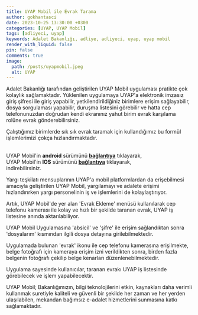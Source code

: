 ```yaml
---
title: UYAP Mobil ile Evrak Tarama
author: gokhantasci
date: 2023-10-25 13:30:00 +0300
categories: [UYAP, UYAP Mobil]
tags: [adliyeci, uyap]
keywords: Adalet Bakanlığı, adliye, adliyeci, uyap, uyap mobil
render_with_liquid: false
pin: false
comments: true
image:
  path: /posts/uyapmobil.jpeg
  alt: UYAP
---
```


Adalet Bakanlığı tarafından geliştirilen UYAP Mobil uygulaması pratikte çok kolaylık sağlamaktadır. 
Yüklenilen uygulamaya UYAP'a elektronik imzasız giriş şifresi ile giriş yapabilir, yetkilendirildiğiniz birimlere erişim sağlayabilir, dosya sorgulaması yapabilir, duruşma listesini görebilir ve hatta cep telefonunuzdan doğrudan kendi ekranınız yahut birim evrak karşılama rolüne evrak gönderebilirsiniz.

Çalıştığımız birimlerde sık sık evrak taramak için kullandığımız bu formül işlemlerimizi çokça hızlandırmaktadır. 

<br>UYAP Mobil'in **android** sürümünü [**bağlantıya**](https://play.google.com/store/apps/details?id=tr.gov.uyap.mevzuat) tıklayarak,
<br>UYAP Mobil'in **IOS** sürümünü [**bağlantıya**](https://apps.apple.com/tr/app/uyap-mobil/id1585416362?l=tr) tıklayarak,
<br> indirebilirsiniz.


Yargı teşkilatı mensuplarının UYAP'a mobil platformlardan da erişebilmesi amacıyla geliştirilen UYAP Mobil, yargılamayı ve adalete erişimi hızlandırırken yargı personelinin iş ve işlemlerini de kolaylaştırıyor.  
  
Artık, UYAP Mobil'de yer alan 'Evrak Ekleme' menüsü kullanılarak cep telefonu kamerası ile kolay ve hızlı bir şekilde taranan evrak, UYAP iş listesine anında aktarılabiliyor.  
  
UYAP Mobil Uygulamasına 'absicil' ve 'şifre' ile erişim sağlandıktan sonra 'dosyalarım' kısmından ilgili dosya detayına girilebilmektedir.  
  
Uygulamada bulunan 'evrak' ikonu ile cep telefonu kamerasına erişilmekte, belge fotoğrafı için kameraya erişim izni verildikten sonra, birden fazla belgenin fotoğrafı çekilip belge kenarları düzenlenebilmektedir.  
  
Uygulama sayesinde kullanıcılar, taranan evrakı UYAP iş listesinde görebilecek ve işlem yapabilecektir.  
  
UYAP Mobil; Bakanlığımızın, bilgi teknolojilerini etkin, kaynakları daha verimli kullanmak suretiyle kaliteli ve güvenli bir şekilde her zaman ve her yerden ulaşılabilen, mekandan bağımsız e-adalet hizmetlerini sunmasına katkı sağlamaktadır.



